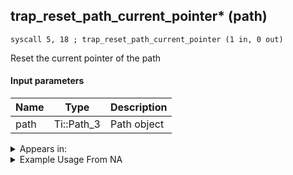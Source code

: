 ## trap_reset_path_current_pointer* (path)

`syscall 5, 18 ; trap_reset_path_current_pointer (1 in, 0 out)`

Reset the current pointer of the path

#### Input parameters
| Name | Type | Description
|------|------|------------
| path   | Ti::Path_3   | Path object




<details>
	<summary>Appears in:</summary>

</details>

<details>
	<summary>Example Usage From NA</summary>
```

```
</details>


